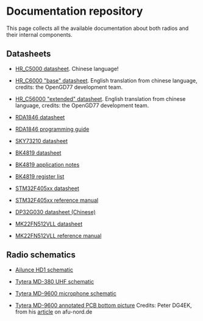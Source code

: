# Documentation repository

This page collects all the available documentation about both radios and their internal components.

## Datasheets

* [HR_C5000 datasheet](https://raw.githubusercontent.com/OpenRTX/OpenRTX-external-docs/main/Datasheets%20and%20refmans/HR_C5000.pdf). Chinese language!
* [HR_C6000 "base" datasheet](https://raw.githubusercontent.com/OpenRTX/OpenRTX-external-docs/main/Datasheets%20and%20refmans/HR_C6000_minimal.pdf). English translation from chinese language, credits: the OpenGD77 development team.
* [HR_C56000 "extended" datasheet](https://raw.githubusercontent.com/OpenRTX/OpenRTX-external-docs/main/Datasheets%20and%20refmans/HR_C6000_translated.pdf). English translation from chinese language, credits: the OpenGD77 development team.


* [RDA1846 datasheet](https://raw.githubusercontent.com/OpenRTX/OpenRTX-external-docs/main/Datasheets%20and%20refmans/RDA1846_datasheet.pdf)
* [RDA1846 programming guide](https://raw.githubusercontent.com/OpenRTX/OpenRTX-external-docs/main/Datasheets%20and%20refmans/RDA1846_programming_guide.pdf)
* [SKY73210 datasheet](https://raw.githubusercontent.com/OpenRTX/OpenRTX-external-docs/main/Datasheets%20and%20refmans/SKY72310.pdf)

* [BK4819 datasheet](https://prkele.prk.tky.fi/~ftg/files/datasheets/BK4819_Datasheet_V1.01.pdf)
* [BK4819 application notes](https://prkele.prk.tky.fi/~ftg/files/datasheets/BK4819(V3)%20Application%20Note%2020210428_machine_translated_English.pdf)
* [BK4819 register list](https://prkele.prk.tky.fi/~ftg/files/datasheets/BK4819_V3_Registers_List_20201218.pdf)

* [STM32F405xx datasheet](https://www.st.com/resource/en/datasheet/dm00037051.pdf)
* [STM32F405xx reference manual](https://www.st.com/resource/en/reference_manual/dm00031020-stm32f405-415-stm32f407-417-stm32f427-437-and-stm32f429-439-advanced-arm-based-32-bit-mcus-stmicroelectronics.pdf)
* [DP32G030 datasheet (Chinese)](https://github.com/amnemonic/Quansheng_UV-K5_Firmware/raw/main/hardware/DP32G030/DP32G030_Chinese_Datasheet.7z)
* [MK22FN512VLL datasheet](https://www.nxp.com/docs/en/data-sheet/K22P121M120SF7.pdf)
* [MK22FN512VLL reference manual](https://raw.githubusercontent.com/OpenRTX/OpenRTX-external-docs/main/Datasheets%20and%20refmans/MK22FN512_refman.pdf)

## Radio schematics

* [Ailunce HD1 schematic](https://raw.githubusercontent.com/OpenRTX/OpenRTX-external-docs/main/Schematics/Ailunce_HD1_schematic.pdf)


* [Tytera MD-380 UHF schematic](https://raw.githubusercontent.com/OpenRTX/OpenRTX-external-docs/main/Schematics/MD380_UHF_schematic.pdf)


* [Tytera MD-9600 microphone schematic](https://raw.githubusercontent.com/OpenRTX/OpenRTX-external-docs/main/Schematics/MD9600_mic_schematic.pdf)
* [Tytera MD-9600 annotated PCB bottom picture](https://raw.githubusercontent.com/OpenRTX/OpenRTX-external-docs/main/Schematics/MD9600_bottom_annotated.jpeg) Credits: Peter DG4EK, from his [article](https://afu-nord.de/rt90-mod2) on afu-nord.de
